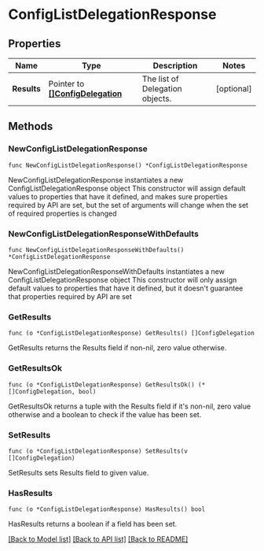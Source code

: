 # ConfigListDelegationResponse

## Properties

Name | Type | Description | Notes
------------ | ------------- | ------------- | -------------
**Results** | Pointer to [**[]ConfigDelegation**](ConfigDelegation.md) | The list of Delegation objects. | [optional] 

## Methods

### NewConfigListDelegationResponse

`func NewConfigListDelegationResponse() *ConfigListDelegationResponse`

NewConfigListDelegationResponse instantiates a new ConfigListDelegationResponse object
This constructor will assign default values to properties that have it defined,
and makes sure properties required by API are set, but the set of arguments
will change when the set of required properties is changed

### NewConfigListDelegationResponseWithDefaults

`func NewConfigListDelegationResponseWithDefaults() *ConfigListDelegationResponse`

NewConfigListDelegationResponseWithDefaults instantiates a new ConfigListDelegationResponse object
This constructor will only assign default values to properties that have it defined,
but it doesn't guarantee that properties required by API are set

### GetResults

`func (o *ConfigListDelegationResponse) GetResults() []ConfigDelegation`

GetResults returns the Results field if non-nil, zero value otherwise.

### GetResultsOk

`func (o *ConfigListDelegationResponse) GetResultsOk() (*[]ConfigDelegation, bool)`

GetResultsOk returns a tuple with the Results field if it's non-nil, zero value otherwise
and a boolean to check if the value has been set.

### SetResults

`func (o *ConfigListDelegationResponse) SetResults(v []ConfigDelegation)`

SetResults sets Results field to given value.

### HasResults

`func (o *ConfigListDelegationResponse) HasResults() bool`

HasResults returns a boolean if a field has been set.


[[Back to Model list]](../README.md#documentation-for-models) [[Back to API list]](../README.md#documentation-for-api-endpoints) [[Back to README]](../README.md)


